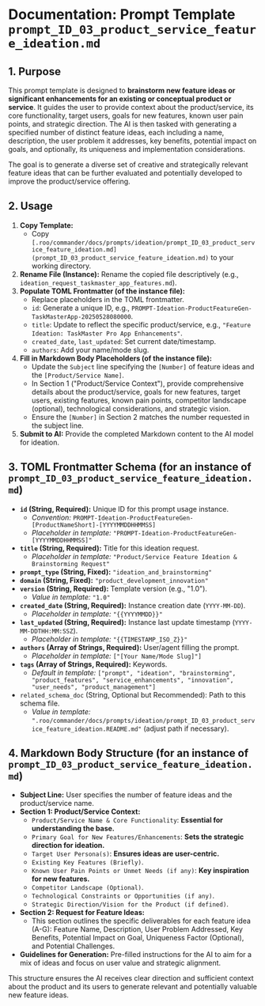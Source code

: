 # Documentation: Prompt Template `prompt_ID_03_product_service_feature_ideation.md`

## 1. Purpose

This prompt template is designed to **brainstorm new feature ideas or significant enhancements for an existing or conceptual product or service**. It guides the user to provide context about the product/service, its core functionality, target users, goals for new features, known user pain points, and strategic direction. The AI is then tasked with generating a specified number of distinct feature ideas, each including a name, description, the user problem it addresses, key benefits, potential impact on goals, and optionally, its uniqueness and implementation considerations.

The goal is to generate a diverse set of creative and strategically relevant feature ideas that can be further evaluated and potentially developed to improve the product/service offering.

## 2. Usage

1.  **Copy Template:**
    *   Copy `[.roo/commander/docs/prompts/ideation/prompt_ID_03_product_service_feature_ideation.md](prompt_ID_03_product_service_feature_ideation.md)` to your working directory.
2.  **Rename File (Instance):** Rename the copied file descriptively (e.g., `ideation_request_taskmaster_app_features.md`).
3.  **Populate TOML Frontmatter (of the instance file):**
    *   Replace placeholders in the TOML frontmatter.
    *   `id`: Generate a unique ID, e.g., `PROMPT-Ideation-ProductFeatureGen-TaskMasterApp-20250528080000`.
    *   `title`: Update to reflect the specific product/service, e.g., `"Feature Ideation: TaskMaster Pro App Enhancements"`.
    *   `created_date`, `last_updated`: Set current date/timestamp.
    *   `authors`: Add your name/mode slug.
4.  **Fill in Markdown Body Placeholders (of the instance file):**
    *   Update the `Subject` line specifying the `[Number]` of feature ideas and the `[Product/Service Name]`.
    *   In Section 1 ("Product/Service Context"), provide comprehensive details about the product/service, goals for new features, target users, existing features, known pain points, competitor landscape (optional), technological considerations, and strategic vision.
    *   Ensure the `[Number]` in Section 2 matches the number requested in the subject line.
5.  **Submit to AI:** Provide the completed Markdown content to the AI model for ideation.

## 3. TOML Frontmatter Schema (for an instance of `prompt_ID_03_product_service_feature_ideation.md`)

*   **`id` (String, Required):** Unique ID for this prompt usage instance.
    *   *Convention:* `PROMPT-Ideation-ProductFeatureGen-[ProductNameShort]-[YYYYMMDDHHMMSS]`
    *   *Placeholder in template:* `"PROMPT-Ideation-ProductFeatureGen-[YYYYMMDDHHMMSS]"`
*   **`title` (String, Required):** Title for this ideation request.
    *   *Placeholder in template:* `"Product/Service Feature Ideation & Brainstorming Request"`
*   **`prompt_type` (String, Fixed):** `"ideation_and_brainstorming"`
*   **`domain` (String, Fixed):** `"product_development_innovation"`
*   **`version` (String, Required):** Template version (e.g., "1.0").
    *   *Value in template:* `"1.0"`
*   **`created_date` (String, Required):** Instance creation date (`YYYY-MM-DD`).
    *   *Placeholder in template:* `"{{YYYYMMDD}}"`
*   **`last_updated` (String, Required):** Instance last update timestamp (`YYYY-MM-DDTHH:MM:SSZ`).
    *   *Placeholder in template:* `"{{TIMESTAMP_ISO_Z}}"`
*   **`authors` (Array of Strings, Required):** User/agent filling the prompt.
    *   *Placeholder in template:* `["[Your Name/Mode Slug]"]`
*   **`tags` (Array of Strings, Required):** Keywords.
    *   *Default in template:* `["prompt", "ideation", "brainstorming", "product_features", "service_enhancements", "innovation", "user_needs", "product_management"]`
*   `related_schema_doc` (String, Optional but Recommended): Path to this schema file.
    *   *Value in template:* `".roo/commander/docs/prompts/ideation/prompt_ID_03_product_service_feature_ideation.README.md"` (adjust path if necessary).

## 4. Markdown Body Structure (for an instance of `prompt_ID_03_product_service_feature_ideation.md`)

*   **Subject Line:** User specifies the number of feature ideas and the product/service name.
*   **Section 1: Product/Service Context:**
    *   `Product/Service Name & Core Functionality`: **Essential for understanding the base.**
    *   `Primary Goal for New Features/Enhancements`: **Sets the strategic direction for ideation.**
    *   `Target User Persona(s)`: **Ensures ideas are user-centric.**
    *   `Existing Key Features (Briefly)`.
    *   `Known User Pain Points or Unmet Needs (if any)`: **Key inspiration for new features.**
    *   `Competitor Landscape (Optional)`.
    *   `Technological Constraints or Opportunities (if any)`.
    *   `Strategic Direction/Vision for the Product (if defined)`.
*   **Section 2: Request for Feature Ideas:**
    *   This section outlines the specific deliverables for each feature idea (A-G): Feature Name, Description, User Problem Addressed, Key Benefits, Potential Impact on Goal, Uniqueness Factor (Optional), and Potential Challenges.
*   **Guidelines for Generation:** Pre-filled instructions for the AI to aim for a mix of ideas and focus on user value and strategic alignment.

This structure ensures the AI receives clear direction and sufficient context about the product and its users to generate relevant and potentially valuable new feature ideas.